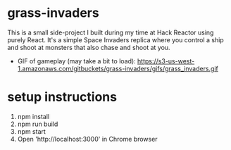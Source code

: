 # grass-invaders
This is a small side-project I built during my time at Hack Reactor using purely React. It's a simple Space Invaders replica where you control a ship and shoot at monsters that also chase and shoot at you.

- GIF of gameplay (may take a bit to load): https://s3-us-west-1.amazonaws.com/gitbuckets/grass-invaders/gifs/grass_invaders.gif

# setup instructions
  1) npm install
  2) npm run build
  3) npm start
  4) Open 'http://localhost:3000' in Chrome browser
